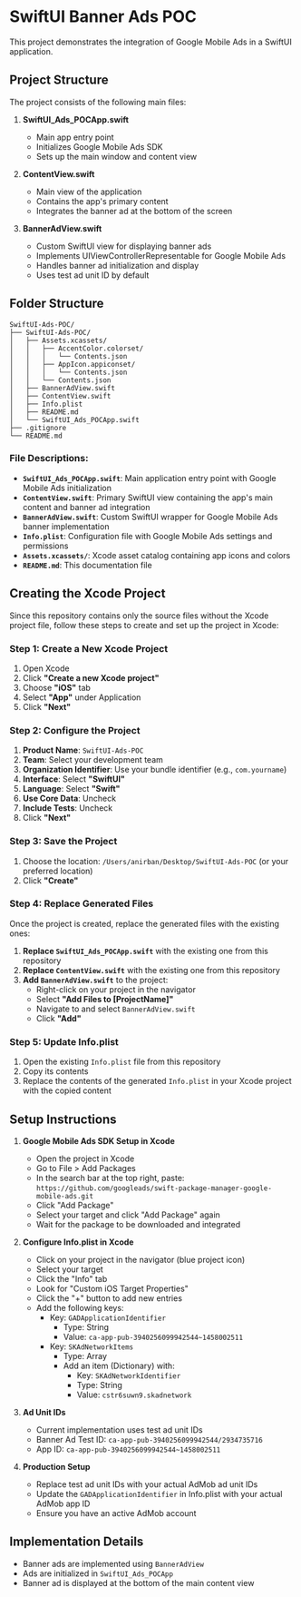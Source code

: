 # SwiftUI Banner Ads POC

This project demonstrates the integration of Google Mobile Ads in a SwiftUI application.


## Project Structure

The project consists of the following main files:

1. **SwiftUI_Ads_POCApp.swift**
   - Main app entry point
   - Initializes Google Mobile Ads SDK
   - Sets up the main window and content view

2. **ContentView.swift**
   - Main view of the application
   - Contains the app's primary content
   - Integrates the banner ad at the bottom of the screen

3. **BannerAdView.swift**
   - Custom SwiftUI view for displaying banner ads
   - Implements UIViewControllerRepresentable for Google Mobile Ads
   - Handles banner ad initialization and display
   - Uses test ad unit ID by default

## Folder Structure

```
SwiftUI-Ads-POC/
├── SwiftUI-Ads-POC/
│   ├── Assets.xcassets/
│   │   ├── AccentColor.colorset/
│   │   │   └── Contents.json
│   │   ├── AppIcon.appiconset/
│   │   │   └── Contents.json
│   │   └── Contents.json
│   ├── BannerAdView.swift
│   ├── ContentView.swift
│   ├── Info.plist
│   ├── README.md
│   └── SwiftUI_Ads_POCApp.swift
├── .gitignore
└── README.md
```

### File Descriptions:
- **`SwiftUI_Ads_POCApp.swift`**: Main application entry point with Google Mobile Ads initialization
- **`ContentView.swift`**: Primary SwiftUI view containing the app's main content and banner ad integration
- **`BannerAdView.swift`**: Custom SwiftUI wrapper for Google Mobile Ads banner implementation
- **`Info.plist`**: Configuration file with Google Mobile Ads settings and permissions
- **`Assets.xcassets/`**: Xcode asset catalog containing app icons and colors
- **`README.md`**: This documentation file

## Creating the Xcode Project

Since this repository contains only the source files without the Xcode project file, follow these steps to create and set up the project in Xcode:

### Step 1: Create a New Xcode Project
1. Open Xcode
2. Click **"Create a new Xcode project"**
3. Choose **"iOS"** tab
4. Select **"App"** under Application
5. Click **"Next"**

### Step 2: Configure the Project
1. **Product Name**: `SwiftUI-Ads-POC`
2. **Team**: Select your development team
3. **Organization Identifier**: Use your bundle identifier (e.g., `com.yourname`)
4. **Interface**: Select **"SwiftUI"**
5. **Language**: Select **"Swift"**
6. **Use Core Data**: Uncheck
7. **Include Tests**: Uncheck
8. Click **"Next"**

### Step 3: Save the Project
1. Choose the location: `/Users/anirban/Desktop/SwiftUI-Ads-POC` (or your preferred location)
2. Click **"Create"**

### Step 4: Replace Generated Files
Once the project is created, replace the generated files with the existing ones:

1. **Replace `SwiftUI_Ads_POCApp.swift`** with the existing one from this repository
2. **Replace `ContentView.swift`** with the existing one from this repository
3. **Add `BannerAdView.swift`** to the project:
   - Right-click on your project in the navigator
   - Select **"Add Files to [ProjectName]"**
   - Navigate to and select `BannerAdView.swift`
   - Click **"Add"**

### Step 5: Update Info.plist
1. Open the existing `Info.plist` file from this repository
2. Copy its contents
3. Replace the contents of the generated `Info.plist` in your Xcode project with the copied content

## Setup Instructions

1. **Google Mobile Ads SDK Setup in Xcode**
   - Open the project in Xcode
   - Go to File > Add Packages
   - In the search bar at the top right, paste: `https://github.com/googleads/swift-package-manager-google-mobile-ads.git`
   - Click "Add Package"
   - Select your target and click "Add Package" again
   - Wait for the package to be downloaded and integrated

2. **Configure Info.plist in Xcode**
   - Click on your project in the navigator (blue project icon)
   - Select your target
   - Click the "Info" tab
   - Look for "Custom iOS Target Properties"
   - Click the "+" button to add new entries
   - Add the following keys:
     - Key: `GADApplicationIdentifier`
       - Type: String
       - Value: `ca-app-pub-3940256099942544~1458002511`
     - Key: `SKAdNetworkItems`
       - Type: Array
       - Add an item (Dictionary) with:
         - Key: `SKAdNetworkIdentifier`
         - Type: String
         - Value: `cstr6suwn9.skadnetwork`

3. **Ad Unit IDs**
   - Current implementation uses test ad unit IDs
   - Banner Ad Test ID: `ca-app-pub-3940256099942544/2934735716`
   - App ID: `ca-app-pub-3940256099942544~1458002511`

4. **Production Setup**
   - Replace test ad unit IDs with your actual AdMob ad unit IDs
   - Update the `GADApplicationIdentifier` in Info.plist with your actual AdMob app ID
   - Ensure you have an active AdMob account

## Implementation Details

- Banner ads are implemented using `BannerAdView`
- Ads are initialized in `SwiftUI_Ads_POCApp`
- Banner ad is displayed at the bottom of the main content view